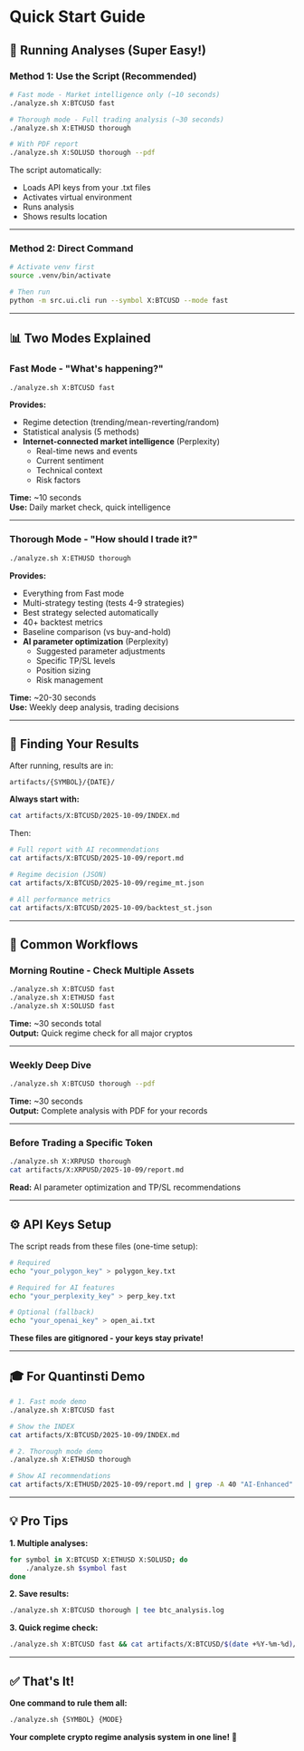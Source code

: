 # Quick Start Guide

## 🚀 Running Analyses (Super Easy!)

### **Method 1: Use the Script** (Recommended)

```bash
# Fast mode - Market intelligence only (~10 seconds)
./analyze.sh X:BTCUSD fast

# Thorough mode - Full trading analysis (~30 seconds)
./analyze.sh X:ETHUSD thorough

# With PDF report
./analyze.sh X:SOLUSD thorough --pdf
```

The script automatically:
- Loads API keys from your .txt files
- Activates virtual environment
- Runs analysis
- Shows results location

---

### **Method 2: Direct Command**

```bash
# Activate venv first
source .venv/bin/activate

# Then run
python -m src.ui.cli run --symbol X:BTCUSD --mode fast
```

---

## 📊 Two Modes Explained

### **Fast Mode** - "What's happening?"
```bash
./analyze.sh X:BTCUSD fast
```

**Provides:**
- Regime detection (trending/mean-reverting/random)
- Statistical analysis (5 methods)
- **Internet-connected market intelligence** (Perplexity)
  - Real-time news and events
  - Current sentiment
  - Technical context
  - Risk factors

**Time:** ~10 seconds  
**Use:** Daily market check, quick intelligence

---

### **Thorough Mode** - "How should I trade it?"
```bash
./analyze.sh X:ETHUSD thorough
```

**Provides:**
- Everything from Fast mode
- Multi-strategy testing (tests 4-9 strategies)
- Best strategy selected automatically
- 40+ backtest metrics
- Baseline comparison (vs buy-and-hold)
- **AI parameter optimization** (Perplexity)
  - Suggested parameter adjustments
  - Specific TP/SL levels
  - Position sizing
  - Risk management

**Time:** ~20-30 seconds  
**Use:** Weekly deep analysis, trading decisions

---

## 📁 Finding Your Results

After running, results are in:
```
artifacts/{SYMBOL}/{DATE}/
```

**Always start with:**
```bash
cat artifacts/X:BTCUSD/2025-10-09/INDEX.md
```

Then:
```bash
# Full report with AI recommendations
cat artifacts/X:BTCUSD/2025-10-09/report.md

# Regime decision (JSON)
cat artifacts/X:BTCUSD/2025-10-09/regime_mt.json

# All performance metrics
cat artifacts/X:BTCUSD/2025-10-09/backtest_st.json
```

---

## 🎯 Common Workflows

### **Morning Routine - Check Multiple Assets**
```bash
./analyze.sh X:BTCUSD fast
./analyze.sh X:ETHUSD fast
./analyze.sh X:SOLUSD fast
```
**Time:** ~30 seconds total  
**Output:** Quick regime check for all major cryptos

---

### **Weekly Deep Dive**
```bash
./analyze.sh X:BTCUSD thorough --pdf
```
**Time:** ~30 seconds  
**Output:** Complete analysis with PDF for your records

---

### **Before Trading a Specific Token**
```bash
./analyze.sh X:XRPUSD thorough
cat artifacts/X:XRPUSD/2025-10-09/report.md
```
**Read:** AI parameter optimization and TP/SL recommendations

---

## ⚙️ API Keys Setup

The script reads from these files (one-time setup):

```bash
# Required
echo "your_polygon_key" > polygon_key.txt

# Required for AI features
echo "your_perplexity_key" > perp_key.txt

# Optional (fallback)
echo "your_openai_key" > open_ai.txt
```

**These files are gitignored - your keys stay private!**

---

## 🎓 For Quantinsti Demo

```bash
# 1. Fast mode demo
./analyze.sh X:BTCUSD fast

# Show the INDEX
cat artifacts/X:BTCUSD/2025-10-09/INDEX.md

# 2. Thorough mode demo
./analyze.sh X:ETHUSD thorough

# Show AI recommendations
cat artifacts/X:ETHUSD/2025-10-09/report.md | grep -A 40 "AI-Enhanced"
```

---

## 💡 Pro Tips

**1. Multiple analyses:**
```bash
for symbol in X:BTCUSD X:ETHUSD X:SOLUSD; do
    ./analyze.sh $symbol fast
done
```

**2. Save results:**
```bash
./analyze.sh X:BTCUSD thorough | tee btc_analysis.log
```

**3. Quick regime check:**
```bash
./analyze.sh X:BTCUSD fast && cat artifacts/X:BTCUSD/$(date +%Y-%m-%d)/INDEX.md
```

---

## ✅ That's It!

**One command to rule them all:**
```bash
./analyze.sh {SYMBOL} {MODE}
```

**Your complete crypto regime analysis system in one line!** 🚀

